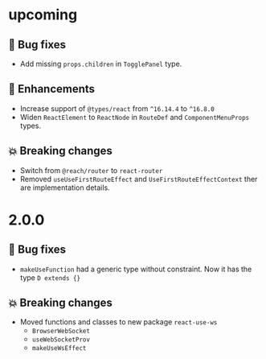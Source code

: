# upcoming

## :bug: Bug fixes

- Add missing `props.children` in `TogglePanel` type.

## :tada: Enhancements

- Increase support of `@types/react` from `^16.14.4` to `^16.8.0`
- Widen `ReactElement` to `ReactNode` in `RouteDef` and `ComponentMenuProps`
  types.

## :boom: Breaking changes

- Switch from `@reach/router` to `react-router`
- Removed `useUseFirstRouteEffect` and `UseFirstRouteEffectContext` ther are
  implementation details.

# 2.0.0

## :bug: Bug fixes

- `makeUseFunction` had a generic type without constraint. Now it has the type
  `D extends {}`

## :boom: Breaking changes

- Moved functions and classes to new package `react-use-ws`
  - `BrowserWebSocket`
  - `useWebSocketProv`
  - `makeUseWsEffect`
